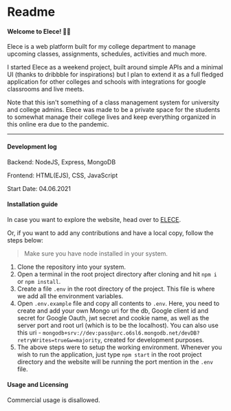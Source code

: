 # Readme

#### Welcome to Elece! 👋🏻

Elece is a web platform built for my college department to manage upcoming classes, assignments, schedules, activities and much more. 

I started Elece as a weekend project, built around simple APIs and a minimal UI (thanks to dribbble for inspirations) but I plan to extend it as a full fledged application for other colleges and schools with integrations for google classrooms and live meets.

Note that this isn't something of a class management system for university and college admins. Elece was made to be a private space for the students to somewhat manage their college lives and keep everything organized in this online era due to the pandemic.

----

#### Development log

Backend: NodeJS, Express, MongoDB

Frontend: HTML(EJS), CSS, JavaScript

Start Date: 04.06.2021

#### Installation guide

In case you want to explore the website, head over to [ELECE](http://elece.herokuapp.com).

Or, if you want to add any contributions and have a local copy, follow the steps below:
> Make sure you have node installed in your system.

1. Clone the repository into your system.
1. Open a terminal in the root project directory after cloning and hit `npm i` or `npm install`.
1. Create a file `.env` in the root directory of the project. This file is where we add all the environment variables.
1. Open `.env.example` file and copy all contents to `.env`. Here, you need to create and add your own Mongo uri for the db, Google client id and secret for Google Oauth, jwt secret and cookie name, as well as the server port and root url (which is to be the localhost). You can also use this uri - `mongodb+srv://dev:pass@arc.o6sl6.mongodb.net/devDB?retryWrites=true&w=majority`, created for development purposes.
1. The above steps were to setup the working environment. Whenever you wish to run the application, just type `npm start` in the root project directory and the website will be running the port mention in the `.env` file.

#### Usage and Licensing

Commercial usage is disallowed.
